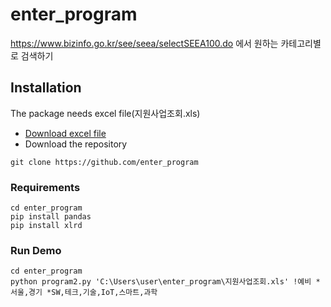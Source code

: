 # enter_program
https://www.bizinfo.go.kr/see/seea/selectSEEA100.do 에서 원하는 카테고리별로 검색하기

## Installation
The package needs excel file(지원사업조회.xls)
- [Download excel file](https://www.bizinfo.go.kr/see/seea/selectSEEA100ExcelView.do)
- Download the repository
```
git clone https://github.com/enter_program
```

### Requirements
```
cd enter_program
pip install pandas
pip install xlrd
```

### Run Demo
```
cd enter_program
python program2.py 'C:\Users\user\enter_program\지원사업조회.xls' !예비 *서울,경기 *SW,테크,기술,IoT,스마트,과학
```
